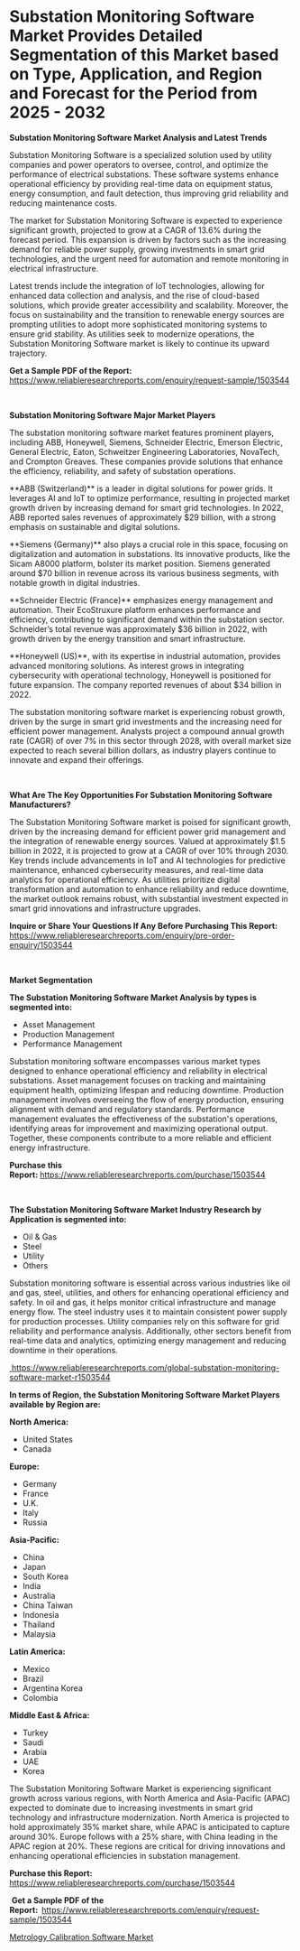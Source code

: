 <p><h1>Substation Monitoring Software Market Provides Detailed Segmentation of this Market based on Type, Application, and Region and Forecast for the Period from 2025 - 2032</h1></p><p><strong>Substation Monitoring Software Market Analysis and Latest Trends</strong></p>
<p><p>Substation Monitoring Software is a specialized solution used by utility companies and power operators to oversee, control, and optimize the performance of electrical substations. These software systems enhance operational efficiency by providing real-time data on equipment status, energy consumption, and fault detection, thus improving grid reliability and reducing maintenance costs. </p><p>The market for Substation Monitoring Software is expected to experience significant growth, projected to grow at a CAGR of 13.6% during the forecast period. This expansion is driven by factors such as the increasing demand for reliable power supply, growing investments in smart grid technologies, and the urgent need for automation and remote monitoring in electrical infrastructure. </p><p>Latest trends include the integration of IoT technologies, allowing for enhanced data collection and analysis, and the rise of cloud-based solutions, which provide greater accessibility and scalability. Moreover, the focus on sustainability and the transition to renewable energy sources are prompting utilities to adopt more sophisticated monitoring systems to ensure grid stability. As utilities seek to modernize operations, the Substation Monitoring Software market is likely to continue its upward trajectory.</p></p>
<p><strong>Get a Sample PDF of the Report:&nbsp;</strong> <a href="https://www.reliableresearchreports.com/enquiry/request-sample/1503544?utm_campaign=3210&utm_medium=2&utm_source=Github&utm_content=ia&utm_term=23032025&utm_id=substation-monitoring-software">https://www.reliableresearchreports.com/enquiry/request-sample/1503544</a></p>
<p>&nbsp;</p>
<p><strong>Substation Monitoring Software Major Market Players</strong></p>
<p><p>The substation monitoring software market features prominent players, including ABB, Honeywell, Siemens, Schneider Electric, Emerson Electric, General Electric, Eaton, Schweitzer Engineering Laboratories, NovaTech, and Crompton Greaves. These companies provide solutions that enhance the efficiency, reliability, and safety of substation operations.</p><p>**ABB (Switzerland)** is a leader in digital solutions for power grids. It leverages AI and IoT to optimize performance, resulting in projected market growth driven by increasing demand for smart grid technologies. In 2022, ABB reported sales revenues of approximately $29 billion, with a strong emphasis on sustainable and digital solutions.</p><p>**Siemens (Germany)** also plays a crucial role in this space, focusing on digitalization and automation in substations. Its innovative products, like the Sicam A8000 platform, bolster its market position. Siemens generated around $70 billion in revenue across its various business segments, with notable growth in digital industries.</p><p>**Schneider Electric (France)** emphasizes energy management and automation. Their EcoStruxure platform enhances performance and efficiency, contributing to significant demand within the substation sector. Schneider’s total revenue was approximately $36 billion in 2022, with growth driven by the energy transition and smart infrastructure.</p><p>**Honeywell (US)**, with its expertise in industrial automation, provides advanced monitoring solutions. As interest grows in integrating cybersecurity with operational technology, Honeywell is positioned for future expansion. The company reported revenues of about $34 billion in 2022.</p><p>The substation monitoring software market is experiencing robust growth, driven by the surge in smart grid investments and the increasing need for efficient power management. Analysts project a compound annual growth rate (CAGR) of over 7% in this sector through 2028, with overall market size expected to reach several billion dollars, as industry players continue to innovate and expand their offerings.</p></p>
<p>&nbsp;</p>
<p><strong>What Are The Key Opportunities For Substation Monitoring Software Manufacturers?</strong></p>
<p><p>The Substation Monitoring Software market is poised for significant growth, driven by the increasing demand for efficient power grid management and the integration of renewable energy sources. Valued at approximately $1.5 billion in 2022, it is projected to grow at a CAGR of over 10% through 2030. Key trends include advancements in IoT and AI technologies for predictive maintenance, enhanced cybersecurity measures, and real-time data analytics for operational efficiency. As utilities prioritize digital transformation and automation to enhance reliability and reduce downtime, the market outlook remains robust, with substantial investment expected in smart grid innovations and infrastructure upgrades.</p></p>
<p><strong>Inquire or Share Your Questions If Any Before Purchasing This Report:</strong> <a href="https://www.reliableresearchreports.com/enquiry/pre-order-enquiry/1503544?utm_campaign=3210&utm_medium=2&utm_source=Github&utm_content=ia&utm_term=23032025&utm_id=substation-monitoring-software">https://www.reliableresearchreports.com/enquiry/pre-order-enquiry/1503544</a></p>
<p>&nbsp;</p>
<p><strong>Market Segmentation</strong></p>
<p><strong>The Substation Monitoring Software Market Analysis by types is segmented into:</strong></p>
<p><ul><li>Asset Management</li><li>Production Management</li><li>Performance Management</li></ul></p>
<p><p>Substation monitoring software encompasses various market types designed to enhance operational efficiency and reliability in electrical substations. Asset management focuses on tracking and maintaining equipment health, optimizing lifespan and reducing downtime. Production management involves overseeing the flow of energy production, ensuring alignment with demand and regulatory standards. Performance management evaluates the effectiveness of the substation's operations, identifying areas for improvement and maximizing operational output. Together, these components contribute to a more reliable and efficient energy infrastructure.</p></p>
<p><strong>Purchase this Report:&nbsp;</strong><a href="https://www.reliableresearchreports.com/purchase/1503544?utm_campaign=3210&utm_medium=2&utm_source=Github&utm_content=ia&utm_term=23032025&utm_id=substation-monitoring-software">https://www.reliableresearchreports.com/purchase/1503544</a></p>
<p>&nbsp;</p>
<p><strong>The Substation Monitoring Software Market Industry Research by Application is segmented into:</strong></p>
<p><ul><li>Oil & Gas</li><li>Steel</li><li>Utility</li><li>Others</li></ul></p>
<p><p>Substation monitoring software is essential across various industries like oil and gas, steel, utilities, and others for enhancing operational efficiency and safety. In oil and gas, it helps monitor critical infrastructure and manage energy flow. The steel industry uses it to maintain consistent power supply for production processes. Utility companies rely on this software for grid reliability and performance analysis. Additionally, other sectors benefit from real-time data and analytics, optimizing energy management and reducing downtime in their operations.</p></p>
<p><a href="https://www.reliableresearchreports.com/global-substation-monitoring-software-market-r1503544?utm_campaign=3210&utm_medium=2&utm_source=Github&utm_content=ia&utm_term=23032025&utm_id=substation-monitoring-software">&nbsp;https://www.reliableresearchreports.com/global-substation-monitoring-software-market-r1503544</a></p>
<p><strong>In terms of Region, the Substation Monitoring Software Market Players available by Region are:</strong></p>
<p>
    <p> <strong> North America: </strong>
        <ul>
            <li>United States</li>
            <li>Canada</li>
        </ul>
        </p> 
    <p> <strong> Europe: </strong>
        <ul>
            <li>Germany</li>
            <li>France</li>
            <li>U.K.</li>
            <li>Italy</li>
            <li>Russia</li>
        </ul>
        </p> 
    <p> <strong> Asia-Pacific: </strong>
        <ul>
            <li>China</li>
            <li>Japan</li>
            <li>South Korea</li>
            <li>India</li>
            <li>Australia</li>
            <li>China Taiwan</li>
            <li>Indonesia</li>
            <li>Thailand</li>
            <li>Malaysia</li>
        </ul>
        </p> 
    <p> <strong> Latin America: </strong>
        <ul>
            <li>Mexico</li>
            <li>Brazil</li>
            <li>Argentina Korea</li>
            <li>Colombia</li>
        </ul>
        </p> 
    <p> <strong> Middle East & Africa: </strong>
        <ul>
            <li>Turkey</li>
            <li>Saudi</li>
            <li>Arabia</li>
            <li>UAE</li>
            <li>Korea</li>
        </ul>
    </p>
    </p>
<p><p>The Substation Monitoring Software Market is experiencing significant growth across various regions, with North America and Asia-Pacific (APAC) expected to dominate due to increasing investments in smart grid technology and infrastructure modernization. North America is projected to hold approximately 35% market share, while APAC is anticipated to capture around 30%. Europe follows with a 25% share, with China leading in the APAC region at 20%. These regions are critical for driving innovations and enhancing operational efficiencies in substation management.</p></p>
<p><strong>Purchase this Report: </strong><a href="https://www.reliableresearchreports.com/purchase/1503544?utm_campaign=3210&utm_medium=2&utm_source=Github&utm_content=ia&utm_term=23032025&utm_id=substation-monitoring-software">https://www.reliableresearchreports.com/purchase/1503544</a></p>
<p>&nbsp;<strong>Get a Sample PDF of the Report:&nbsp;&nbsp;</strong><a href="https://www.reliableresearchreports.com/enquiry/request-sample/1503544?utm_campaign=3210&utm_medium=2&utm_source=Github&utm_content=ia&utm_term=23032025&utm_id=substation-monitoring-software">https://www.reliableresearchreports.com/enquiry/request-sample/1503544</a></p>
<p><strong></strong></p>
<p><p><a href="https://github.com/peggiputra7o/Market-Research-Report-List-1/blob/main/metrology-calibration-software-market.md?utm_campaign=3210&utm_medium=2&utm_source=Github&utm_content=ia&utm_term=23032025&utm_id=substation-monitoring-software">Metrology Calibration Software Market</a></p></p>
